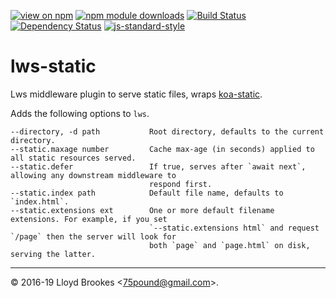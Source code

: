 [![view on npm](https://img.shields.io/npm/v/lws-static.svg)](https://www.npmjs.org/package/lws-static)
[![npm module downloads](https://img.shields.io/npm/dt/lws-static.svg)](https://www.npmjs.org/package/lws-static)
[![Build Status](https://travis-ci.org/lwsjs/static.svg?branch=master)](https://travis-ci.org/lwsjs/static)
[![Dependency Status](https://badgen.net/david/dep/lwsjs/static)](https://david-dm.org/lwsjs/static)
[![js-standard-style](https://img.shields.io/badge/code%20style-standard-brightgreen.svg)](https://github.com/feross/standard)

# lws-static

Lws middleware plugin to serve static files, wraps [koa-static](https://github.com/koajs/static).

Adds the following options to `lws`.

```
--directory, -d path           Root directory, defaults to the current directory.
--static.maxage number         Cache max-age (in seconds) applied to all static resources served.
--static.defer                 If true, serves after `await next`, allowing any downstream middleware to
                               respond first.
--static.index path            Default file name, defaults to `index.html`.
--static.extensions ext        One or more default filename extensions. For example, if you set
                               `--static.extensions html` and request `/page` then the server will look for
                               both `page` and `page.html` on disk, serving the latter.
```

* * *

&copy; 2016-19 Lloyd Brookes \<75pound@gmail.com\>.
